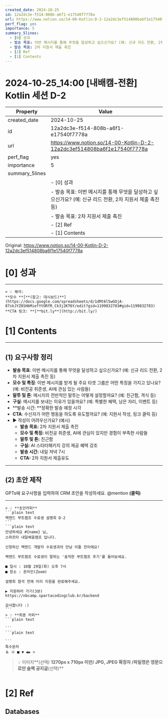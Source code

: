 ```yaml
---
created_date: 2024-10-25
id: 12a2dc3e-f514-808b-a6f1-e17540f7778a
url: https://www.notion.so/14-00-Kotlin-D-2-12a2dc3ef514808ba6f1e17540f7778a
perf_flag: yes
importance: 5
summary_5lines:
  - [0] 성과
  - 발송 목표: 이번 메시지를 통해 무엇을 달성하고 싶으신가요? (예: 신규 리드 전환, 2차 지원서 제출 촉진 등)
  - 발송 목표: 2차 지원서 제출 촉진
  - [2] Ref
  - [1] Contents
---
```


# 2024-10-25_14:00 [내배캠-전환] Kotlin 세션 D-2

| Property | Value |
| --- | --- |
| created_date | 2024-10-25 |
| id | 12a2dc3e-f514-808b-a6f1-e17540f7778a |
| url | https://www.notion.so/14-00-Kotlin-D-2-12a2dc3ef514808ba6f1e17540f7778a |
| perf_flag | yes |
| importance | 5 |
| summary_5lines | |
|  | - [0] 성과 |
|  | - 발송 목표: 이번 메시지를 통해 무엇을 달성하고 싶으신가요? (예: 신규 리드 전환, 2차 지원서 제출 촉진 등) |
|  | - 발송 목표: 2차 지원서 제출 촉진 |
|  | - [2] Ref |
|  | - [1] Contents |

Original: https://www.notion.so/14-00-Kotlin-D-2-12a2dc3ef514808ba6f1e17540f7778a

# [0] 성과

---
    > 💡 해석:
    **모수 **[**(참고: 대시보드)**](https://docs.google.com/spreadsheets/d/1dMt6l5wGOjA-87skJYZ8SHbMiefYtORfR_Ck3j2KT6Y/edit?gid=1199832783#gid=1199832783)
    **CTA 링크: **[**bit.ly**](http://bit.ly/)

# [1] Contents

---

## **(1) 요구사항 정리**
- **발송 목표**: 이번 메시지를 통해 무엇을 달성하고 싶으신가요? (예: 신규 리드 전환, 2차 지원서 제출 촉진 등)
- **모수 및 특징**: 이번 메시지를 받게 될 주요 타겟 그룹은 어떤 특징을 가지고 있나요? (예: 비전공 취준생, AI에 관심 있는 사람들)
- **말투 및 톤**: 메시지의 전반적인 말투는 어떻게 설정할까요? (예: 친근함, 격식 등)
- **구실**: 메시지를 보내는 이유가 있을까요? (예: 특별한 혜택, 남은 자리, 이벤트 등)
- **발송 시간: **정확한 발송 예정 시각
- **CTA**: 수신자가 어떤 행동을 하도록 유도할까요? (예: 지원서 작성, 링크 클릭 등)
- ▶ 작성이 어려우신가요? (예시)
  - **발송 목표:** 2차 지원서 제출 촉진
  - **모수 및 특징:** 비전공 취준생, AI에 관심이 있지만 경험이 부족한 사람들
  - **말투 및 톤:** 친근함
  - **구실:** AI 스타터패키지 강의 제공 혜택 강조
  - **발송 시간:** 내일 저녁 7시
  - **CTA:** 2차 지원서 제출유도

---

## (2) 초안 제작
GPTs에 요구사항을 입력하여 CRM 초안을 작성하세요.
@mention **(클릭)**

---
    > 💡 **초안카피**
    ```plain text
    백엔드 부트캠프 수료생 설명회 D-2
    ```
    ```plain text
    안녕하세요 #{name} 님,
    스파르타 내일배움캠프 입니다.
    
    신청하신 백엔드 개발자 수료생과의 만남 이틀 전이에요!
    
    백엔드 부트캠프 수료생이 말하는 '솔직한 부트캠프 후기'를 들어보세요.
    
    ■ 일시 : 10월 29일(화) 오후 7시
    ■ 장소 : 온라인(Zoom)
    
    설명회 참석 전에 미리 지원을 완료해주세요. 
    
    ▶ 지원하러 가기(3분)
    https://nbcamp.spartacodingclub.kr/backend
    
    감사합니다 :)
    ```
    > 💡 **최종 카피**
    ```plain text
    
    ```
    ```plain text
    
    ```
    특수문자
    ＆ ※ ■ ▼ ◆▶ >
> 💡 이미지**(선택)  **1270px x 710px 미만/ JPG, JPEG 확장자 /파일명은 영문으로만
슬랙 공지글**(선택)**
```plain text

```

# [2] Ref

## Databases
